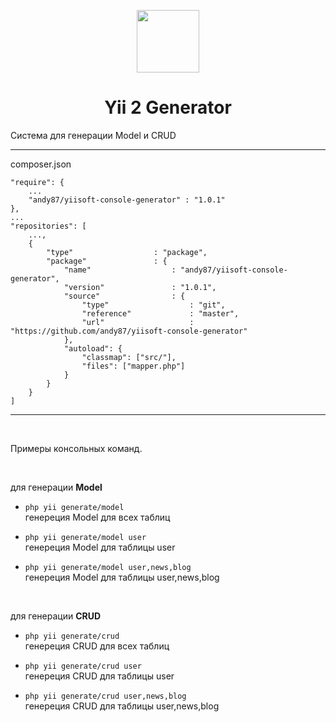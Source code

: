 <p align="center">
    <a href="https://github.com/yiisoft" target="_blank">
        <img src="https://avatars0.githubusercontent.com/u/993323" height="100px">
    </a>
    <h1 align="center">Yii 2 Generator</h1>
    Система для генерации Model и CRUD
    <hr>
</p>
composer.json  

```
"require": {
    ...
    "andy87/yiisoft-console-generator" : "1.0.1"
},
...
"repositories": [
    ...,
    {
        "type"                  : "package",
        "package"               : {
            "name"                  : "andy87/yiisoft-console-generator",
            "version"               : "1.0.1",
            "source"                : {
                "type"                  : "git",
                "reference"             : "master",
                "url"                   : "https://github.com/andy87/yiisoft-console-generator"
            },
            "autoload": {
                "classmap": ["src/"],
                "files": ["mapper.php"]
            }
        }
    }
]
```
<hr>

<br>

Примеры консольных команд.  

<br>

для генерации **Model**  

- `php yii generate/model`  
генереция Model для всех таблиц  

- `php yii generate/model user`  
генереция Model для таблицы user  

- `php yii generate/model user,news,blog`  
генереция Model для таблицы user,news,blog  

<br>

для генерации **СRUD**  

- `php yii generate/crud`  
генереция СRUD для всех таблиц  

- `php yii generate/crud user`  
генереция СRUD для таблицы user  

- `php yii generate/crud user,news,blog`  
генереция СRUD для таблицы user,news,blog  

